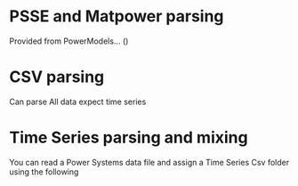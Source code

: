 # PSSE and Matpower parsing 

Provided from PowerModels... () 

# CSV parsing 
Can parse All data expect time series 


# Time Series parsing and mixing 

You can read a Power Systems data file and assign a Time Series Csv folder using the following 
